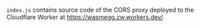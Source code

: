 `index.js` contains source code of the CORS proxy deployed to the Cloudflare Worker at https://wasmegg.zw.workers.dev/.
